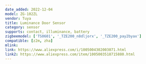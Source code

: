 ```yaml
---
date_added: 2022-12-04
model: ZG-102ZL
vendor: Tuya
title: Luminance Door Sensor
category: sensor
supports: contact, illuminance, battery
zigbeemodel: ['TS0601', '_TZE200_n8dljorx', '_TZE200_pay2byax']
compatible: [z2m, zha]
mlink: 
link: https://www.aliexpress.com/i/1005004302003071.html
link2: https://www.aliexpress.com/item/1005003518715880.html
---
```

